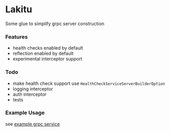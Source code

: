 # Lakitu

Some glue to simplify grpc server construction

### Features
 - health checks enabled by default
 - reflection enabled by default
 - experimental interceptor support

### Todo
 - make health check support use `HealthCheckServiceServerBuilderOption`
 - logging interceptor
 - auth interceptor
 - tests

### Example Usage
see [example grpc service](../example_service)